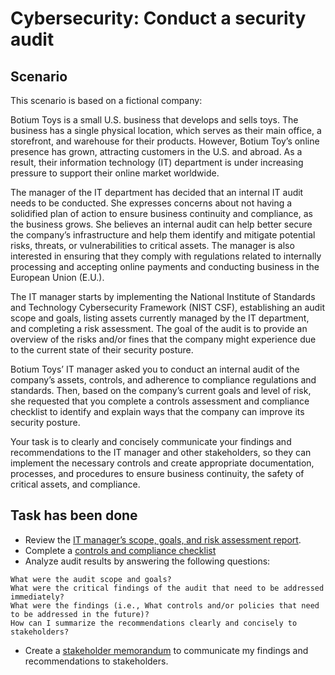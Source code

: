 # Cybersecurity: Conduct a security audit

## Scenario 

This scenario is based on a fictional company:

Botium Toys is a small U.S. business that develops and sells toys. The business has a single physical location, which serves as their main office, a storefront, and warehouse for their products. However, Botium Toy’s online presence has grown, attracting customers in the U.S. and abroad. As a result, their information technology (IT) department is under increasing pressure to support their online market worldwide. 

The manager of the IT department has decided that an internal IT audit needs to be conducted. She expresses concerns about not having a solidified plan of action to ensure business continuity and compliance, as the business grows. She believes an internal audit can help better secure the company’s infrastructure and help them identify and mitigate potential risks, threats, or vulnerabilities to critical assets. The manager is also interested in ensuring that they comply with regulations related to internally processing and accepting online payments and conducting business in the European Union (E.U.).   

The IT manager starts by implementing the National Institute of Standards and Technology Cybersecurity Framework (NIST CSF), establishing an audit scope and goals, listing assets currently managed by the IT department, and completing a risk assessment. The goal of the audit is to provide an overview of the risks and/or fines that the company might experience due to the current state of their security posture.

Botium Toys’ IT manager asked you to conduct an internal audit of the company’s assets, controls, and adherence to compliance regulations and standards. Then, based on the company’s current goals and level of risk, she requested that you complete a controls assessment and compliance checklist to identify and explain ways that the company can improve its security posture. 

Your task is to clearly and concisely communicate your findings and recommendations to the IT manager and other stakeholders, so they can implement the necessary controls and create appropriate documentation, processes, and procedures to ensure business continuity, the safety of critical assets, and compliance.  

## Task has been done 
- Review the [IT manager’s scope, goals, and risk assessment report](https://github.com/binhnhu1409/Cybersecurity_ConductSecurityAudit/blob/main/Botium%20Toys_%20Scope%2C%20goals%2C%20and%20risk%20assessment%20report.pdf).
- Complete a [controls and compliance checklist](https://github.com/binhnhu1409/Cybersecurity_ConductSecurityAudit/blob/main/Controls%20and%20compliance%20checklist.pdf)
- Analyze audit results by answering the following questions:
```
What were the audit scope and goals?
What were the critical findings of the audit that need to be addressed immediately?
What were the findings (i.e., What controls and/or policies that need to be addressed in the future)?
How can I summarize the recommendations clearly and concisely to stakeholders?
```
- Create a [stakeholder memorandum](https://github.com/binhnhu1409/Cybersecurity_ConductSecurityAudit/blob/main/Stakeholder%20memorandum.pdf) to communicate my findings and recommendations to stakeholders.

